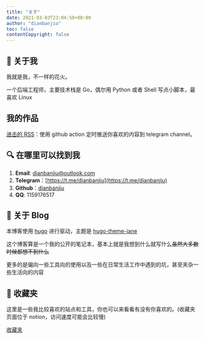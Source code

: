 ```yaml
---
title: "关于"
date: 2021-03-03T23:04:58+08:00
author: "dianbanjiu"
toc: false
contentCopyright: false
---
```


## 🌝 关于我
我就是我，不一样的花火。  

一个后端工程师，主要技术栈是 Go，偶尔用 Python 或者 Shell 写点小脚本，最喜欢 Linux

## 我的作品
[进击的 RSS](https://github.com/GuangzheJiang/rss_everyday)：使用 github action 定时推送你喜欢的内容到 telegram channel。  

## 🔍 在哪里可以找到我
1. **Email**: dianbanjiu@outlook.com  
2. **Telegram**：[https://t.me/dianbanjiu](https://t.me/dianbanjiu)  
3. **Github**：[dianbanjiu](https://github.com/dianbanjiu) 
4. **QQ**: 1159176517 


## 🌚 关于 Blog
本博客使用 [hugo](https://gohugo.io/) 进行驱动，主题是 [hugo-theme-jane](https://github.com/xianmin/hugo-theme-jane)

这个博客算是一个我的公开的笔记本，基本上就是我想到什么就写什么~~虽然大多数时候都想不到什么~~  

更多的是偏向一些工具向的使用以及一些在日常生活工作中遇到的坑，甚至夹杂一些生活向的内容  

## 🤩 收藏夹
这里是一些我比较喜欢的站点和工具，你也可以来看看有没有你喜欢的。(收藏夹页面位于 notion，访问速度可能会比较慢)    

[收藏夹](https://www.notion.so/41dbffa6362440899f35d7828b541f76?v=6e20b899dd924a72bed12037ca4d6df6)  
